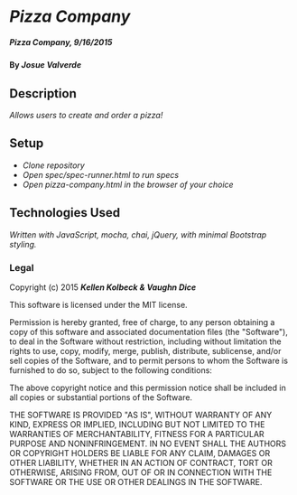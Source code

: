 # _Pizza Company_

##### _Pizza Company, 9/16/2015_

#### By _**Josue Valverde**_

## Description

_Allows users to create and order a pizza!_

## Setup

* _Clone repository_
* _Open spec/spec-runner.html to run specs_
* _Open pizza-company.html in the browser of your choice_

## Technologies Used

_Written with JavaScript, mocha, chai, jQuery, with minimal Bootstrap styling._

### Legal


Copyright (c) 2015 **_Kellen Kolbeck & Vaughn Dice_**

This software is licensed under the MIT license.

Permission is hereby granted, free of charge, to any person obtaining a copy
of this software and associated documentation files (the "Software"), to deal
in the Software without restriction, including without limitation the rights
to use, copy, modify, merge, publish, distribute, sublicense, and/or sell
copies of the Software, and to permit persons to whom the Software is
furnished to do so, subject to the following conditions:

The above copyright notice and this permission notice shall be included in
all copies or substantial portions of the Software.

THE SOFTWARE IS PROVIDED "AS IS", WITHOUT WARRANTY OF ANY KIND, EXPRESS OR
IMPLIED, INCLUDING BUT NOT LIMITED TO THE WARRANTIES OF MERCHANTABILITY,
FITNESS FOR A PARTICULAR PURPOSE AND NONINFRINGEMENT. IN NO EVENT SHALL THE
AUTHORS OR COPYRIGHT HOLDERS BE LIABLE FOR ANY CLAIM, DAMAGES OR OTHER
LIABILITY, WHETHER IN AN ACTION OF CONTRACT, TORT OR OTHERWISE, ARISING FROM,
OUT OF OR IN CONNECTION WITH THE SOFTWARE OR THE USE OR OTHER DEALINGS IN
THE SOFTWARE.
